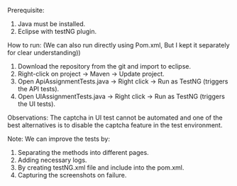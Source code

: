 Prerequisite: 
1. Java must be installed.
2. Eclipse with testNG plugin.


How to run: (We can also run directly using Pom.xml, But I kept it separately for clear understanding))
1. Download the repository from the git and import to eclipse.
2. Right-click on project -> Maven -> Update project.
3. Open ApiAssignmentTests.java -> Right click -> Run as TestNG (triggers the API tests).
4. Open UIAssignmentTests.java -> Right click -> Run as TestNG (triggers the UI tests).


Observations: The captcha in UI test cannot be automated and one of the best alternatives is to disable the captcha feature in the test environment.


Note: We can improve the tests by:
1. Separating the methods into different pages.
2. Adding necessary logs.
3. By creating testNG.xml file and include into the pom.xml.
4. Capturing the screenshots on failure.
